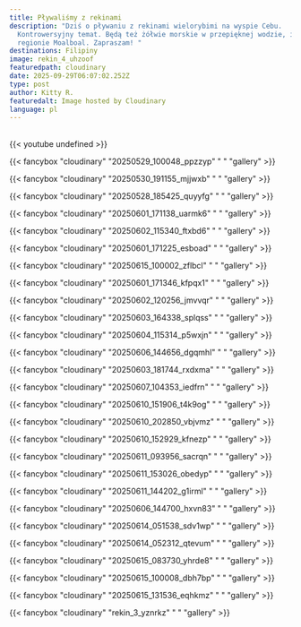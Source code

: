```yaml
---
title: Pływaliśmy z rekinami
description: "Dziś o pływaniu z rekinami wielorybimi na wyspie Cebu.
  Kontrowersyjny temat. Będą też żółwie morskie w przepięknej wodzie, i o samym
  regionie Moalboal. Zapraszam! "
destinations: Filipiny
image: rekin_4_uhzoof
featuredpath: cloudinary
date: 2025-09-29T06:07:02.252Z
type: post
author: Kitty R.
featuredalt: Image hosted by Cloudinary
language: pl
---
```

<br>{{< youtube undefined >}}</br>

{{< fancybox "cloudinary" "20250529_100048_ppzzyp" " " "gallery" >}}

{{< fancybox "cloudinary" "20250530_191155_mjjwxb" "  " "gallery" >}}

{{< fancybox "cloudinary" "20250528_185425_quyyfg" "  " "gallery" >}}

{{< fancybox "cloudinary" "20250601_171138_uarmk6" "  " "gallery" >}}

{{< fancybox "cloudinary" "20250602_115340_ftxbd6" "  " "gallery" >}}

{{< fancybox "cloudinary" "20250601_171225_esboad" "  " "gallery" >}}

{{< fancybox "cloudinary" "20250615_100002_zflbcl" " " "gallery" >}}

{{< fancybox "cloudinary" "20250601_171346_kfpqx1" " " "gallery" >}}

{{< fancybox "cloudinary" "20250602_120256_jmvvqr" " " "gallery" >}}

{{< fancybox "cloudinary" "20250603_164338_splqss" " " "gallery" >}}

{{< fancybox "cloudinary" "20250604_115314_p5wxjn" " " "gallery" >}}

{{< fancybox "cloudinary" "20250606_144656_dgqmhl" " " "gallery" >}}

{{< fancybox "cloudinary" "20250603_181744_rxdxma" " " "gallery" >}}

{{< fancybox "cloudinary" "20250607_104353_iedfrn" " " "gallery" >}}

{{< fancybox "cloudinary" "20250610_151906_t4k9og" " " "gallery" >}}

{{< fancybox "cloudinary" "20250610_202850_vbjvmz" " " "gallery" >}}

{{< fancybox "cloudinary" "20250610_152929_kfnezp" " " "gallery" >}}

{{< fancybox "cloudinary" "20250611_093956_sacrqn" " " "gallery" >}}

{{< fancybox "cloudinary" "20250611_153026_obedyp" " " "gallery" >}}

{{< fancybox "cloudinary" "20250611_144202_g1irml" " " "gallery" >}}

{{< fancybox "cloudinary" "20250606_144700_hxvn83" " " "gallery" >}}

{{< fancybox "cloudinary" "20250614_051538_sdv1wp" " " "gallery" >}}

{{< fancybox "cloudinary" "20250614_052312_qtevum" " " "gallery" >}}

{{< fancybox "cloudinary" "20250615_083730_yhrde8" " " "gallery" >}}

{{< fancybox "cloudinary" "20250615_100008_dbh7bp" " " "gallery" >}}

{{< fancybox "cloudinary" "20250615_131536_eqhkmz" " " "gallery" >}}

{{< fancybox "cloudinary" "rekin_3_yznrkz" " " "gallery" >}}